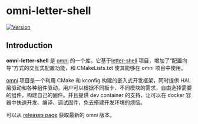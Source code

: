 # omni-letter-shell

[![Version](https://img.shields.io/github/v/release/LuckkMaker/omni-letter-shell)](https://github.com/LuckkMaker/omni-letter-shell/releases/latest)


## Introduction

**omni-letter-shell** 是 [omni](https://github.com/LuckkMaker/omni) 的一个库。它基于[letter-shell](https://github.com/NevermindZZT/letter-shell) 项目，增加了“配置向导”方式的交互式配置功能，和 CMakeLists.txt 使其能够在 omni 项目中使用。

[omni](https://github.com/LuckkMaker/omni) 项目是一个利用 CMake 和 kconfig 构建的嵌入式开发框架，同时提供 HAL 层驱动和各种组件驱动。用户可以根据不同板卡、不同模块的需求，自由选择需要的组件，构建自己的固件。并且提供 dev container 的支持，让可以在 docker 容器中快速开发、编译、调试固件，免去搭建开发环境的烦恼。

可以从 [releases page](https://github.com/LuckkMaker/omni/releases) 获取最新的 omni 版本。
